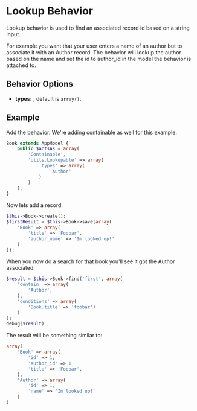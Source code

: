 Lookup Behavior
===============

Lookup behavior is used to find an associated record id based on a string input.

For example you want that your user enters a name of an author but to associate it with an Author record. The behavior will lookup the author based on the name and set the id to author_id in the model the behavior is attached to.

Behavior Options
----------------

* **types:** , default is ```array()```.

Example
-------

Add the behavior. We're adding containable as well for this example.

```php
Book extends AppModel {
	public $actsAs = array(
		'Containable',
		'Utils.Lookupable' => array(
			'types' => array(
				'Author'
			)
		)
	);
}
```

Now lets add a record.

```php
$this->Book->create();
$firstResult = $this->Book->save(array(
	'Book' => array(
		'title' => 'Foobar',
		'author_name' => 'Im looked up!'
	)
));
```

When you now do a search for that book you'll see it got the Author associated:

```php
$result = $this->Book->find('first', array(
	'contain' => array(
		'Author',
	),
	'conditions' => array(
		'Book.title' => 'foobar')
	)
);
debug($result)
```

The result will be something similar to:

```php
array(
	'Book' => array(
		'id' => 1,
		'author_id' => 1
		'title' => 'Foobar',
	),
	'Author' => array(
		'id' => 1,
		'name' => 'Im looked up!'
	)
)
```
